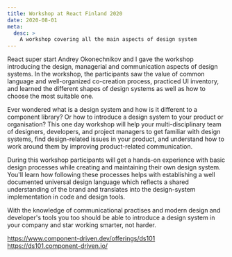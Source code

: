 ```yaml
---
title: Workshop at React Finland 2020
date: 2020-08-01
meta:
  desc: >
    A workshop covering all the main aspects of design system
---
```


React super start Andrey Okonechnikov and I gave the workshop introducing the design, managerial and communication aspects of design systems. In the workshop, the participants saw the value of common language and well-organized co-creation process, practiced UI inventory, and learned the different shapes of design systems as well as how to choose the most suitable one.

Ever wondered what is a design system and how is it different to a component library? Or how to introduce a design system to your product or organisation? This one day workshop will help your multi-disciplinary team of designers, developers, and project managers to get familiar with design systems, find design-related issues in your product, and understand how to work around them by improving product-related communication.

During this workshop participants will get a hands-on experience with basic design processes while creating and maintaining their own design system. You'll learn how following these processes helps with establishing a well documented universal design
language which reflects a shared understanding of the brand and translates into the
design-system implementation in code and design tools.

With the knowledge of communicational practises and modern design and developer's tools you too should be able to introduce a design system in your company and star working smarter, not harder.

https://www.component-driven.dev/offerings/ds101
https://ds101.component-driven.io/
